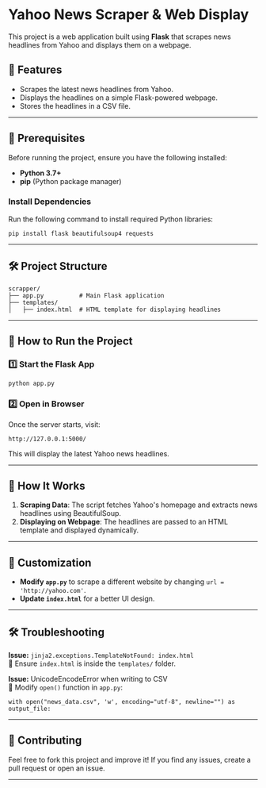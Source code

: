 # Yahoo News Scraper & Web Display

This project is a web application built using **Flask** that scrapes news headlines from Yahoo and displays them on a webpage.

## 🚀 Features
- Scrapes the latest news headlines from Yahoo.
- Displays the headlines on a simple Flask-powered webpage.
- Stores the headlines in a CSV file.

---

## 📌 Prerequisites
Before running the project, ensure you have the following installed:

- **Python 3.7+**
- **pip** (Python package manager)

### Install Dependencies
Run the following command to install required Python libraries:

```
pip install flask beautifulsoup4 requests
```

---

## 🛠️ Project Structure
```
scrapper/
├── app.py          # Main Flask application
├── templates/
│   ├── index.html  # HTML template for displaying headlines

```

---

## 🔧 How to Run the Project

### 1️⃣ Start the Flask App
```
python app.py
```

### 2️⃣ Open in Browser
Once the server starts, visit:
```
http://127.0.0.1:5000/
```
This will display the latest Yahoo news headlines.

---

## 🔄 How It Works
1. **Scraping Data**: The script fetches Yahoo's homepage and extracts news headlines using BeautifulSoup.
2. **Displaying on Webpage**: The headlines are passed to an HTML template and displayed dynamically.

---

## 📝 Customization
- **Modify `app.py`** to scrape a different website by changing `url = 'http://yahoo.com'`.
- **Update `index.html`** for a better UI design.

---

## 🛠️ Troubleshooting
**Issue:** `jinja2.exceptions.TemplateNotFound: index.html`  
🔹 Ensure `index.html` is inside the `templates/` folder.

**Issue:** UnicodeEncodeError when writing to CSV  
🔹 Modify `open()` function in `app.py`:
```
with open("news_data.csv", 'w', encoding="utf-8", newline="") as output_file:
```

---

## 🤝 Contributing
Feel free to fork this project and improve it! If you find any issues, create a pull request or open an issue.

---
